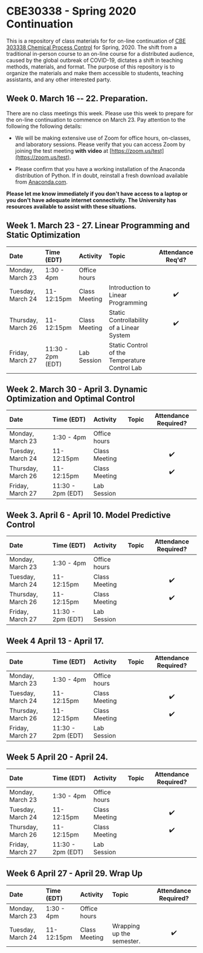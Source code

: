 # CBE30338 - Spring 2020 Continuation

This is a repository of class materials for for on-line continuation of [CBE 303338 Chemical Process Control](http://jckantor.github.io/CBE30338/) for Spring, 2020. The shift from a traditional in-person course to an on-line course for a distributed audience, caused by the global outbreak of COVID-19, dictates a shift in teaching methods, materials, and format. The purpose of this repository is to organize the materials and make them accessible to students, teaching assistants, and any other interested party. 

## Week 0.  March 16 -- 22. Preparation.

There are no class meetings this week. Please use this week to prepare for the on-line continuation to commence on March 23. Pay attention to the following the following details:

* We will be making extensive use of Zoom for office hours, on-classes, and laboratory sessions. Please verify that you can access Zoom by joining the test meeting **with video** at [https://zoom.us/test](https://zoom.us/test). 

* Please confirm that you have a working installation of the Anaconda distribution of Python. If in doubt, reinstall a fresh download available from [Anaconda.com](https://www.anaconda.com/).

**Please let me know immediately if you don't have access to a laptop or you don't have adequate internet connectivity. The University has resources available to assist with these situations.**

## Week 1. March 23 - 27. Linear Programming and Static Optimization

| Date | Time (EDT) | Activity | Topic | Attendance Req'd? |
| :--  | :--  | :------  | :--- | :---: |
| Monday, March 23 | 1:30 - 4pm | Office hours | | 
| Tuesday, March 24 | 11-12:15pm | Class Meeting | Introduction to Linear Programming | :heavy_check_mark:|
| Thursday, March 26 | 11-12:15pm | Class Meeting | Static Controllability of a Linear System | :heavy_check_mark: |
| Friday, March 27 | 11:30 - 2pm (EDT) | Lab Session | Static Control of the Temperature Control Lab |

## Week 2. March 30 - April 3. Dynamic Optimization and Optimal Control

| Date | Time (EDT) | Activity | Topic | Attendance Required? |
| :--  | :--  | :------  | :--- | :---: |
| Monday, March 23 | 1:30 - 4pm | Office hours | | 
| Tuesday, March 24 | 11-12:15pm | Class Meeting | | :heavy_check_mark:|
| Thursday, March 26 | 11-12:15pm | Class Meeting | | :heavy_check_mark: |
| Friday, March 27 | 11:30 - 2pm (EDT) | Lab Session | |

## Week 3. April 6 - April 10. Model Predictive Control

| Date | Time (EDT) | Activity | Topic | Attendance Required? |
| :--  | :--  | :------  | :--- | :---: |
| Monday, March 23 | 1:30 - 4pm | Office hours | | 
| Tuesday, March 24 | 11-12:15pm | Class Meeting | | :heavy_check_mark:|
| Thursday, March 26 | 11-12:15pm | Class Meeting | | :heavy_check_mark: |
| Friday, March 27 | 11:30 - 2pm (EDT) | Lab Session | |

## Week 4 April 13 - April 17. 

| Date | Time (EDT) | Activity | Topic | Attendance Required? |
| :--  | :--  | :------  | :--- | :---: |
| Monday, March 23 | 1:30 - 4pm | Office hours | | 
| Tuesday, March 24 | 11-12:15pm | Class Meeting | | :heavy_check_mark:|
| Thursday, March 26 | 11-12:15pm | Class Meeting | | :heavy_check_mark: |
| Friday, March 27 | 11:30 - 2pm (EDT) | Lab Session | |

## Week 5 April 20 - April 24.

| Date | Time (EDT) | Activity | Topic | Attendance Required? |
| :--  | :--  | :------  | :--- | :---: |
| Monday, March 23 | 1:30 - 4pm | Office hours | | 
| Tuesday, March 24 | 11-12:15pm | Class Meeting | | :heavy_check_mark:|
| Thursday, March 26 | 11-12:15pm | Class Meeting | | :heavy_check_mark: |
| Friday, March 27 | 11:30 - 2pm (EDT) | Lab Session | |

## Week 6 April 27 - April 29. Wrap Up

| Date | Time (EDT) | Activity | Topic | Attendance Required? |
| :--  | :--  | :------  | :--- | :---: |
| Monday, March 23 | 1:30 - 4pm | Office hours | | 
| Tuesday, March 24 | 11-12:15pm | Class Meeting | Wrapping up the semester. | :heavy_check_mark:|
